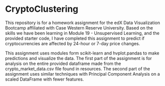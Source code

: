 # CryptoClustering
This repository is for a homework assignment for the edX Data Visualization Bootcamp affiliated with Case Western Reserve University. Based on the skills we have been learning in Module 19 - Unsupervised Learning, and the provided starter code, I have completed this assignment to predict if cryptocurrencies are affected by 24-hour or 7-day price changes.

This assignment uses modules form scikit-learn and hvplot.pandas to make predictions and visualize the data. The first part of the assignment is for analysis on the entire provided dataframe made from the crypto_market_data.csv file found in resources. The second part of the assignment uses similar techniques with Principal Component Analysis on a scaled DataFrame with fewer features.
